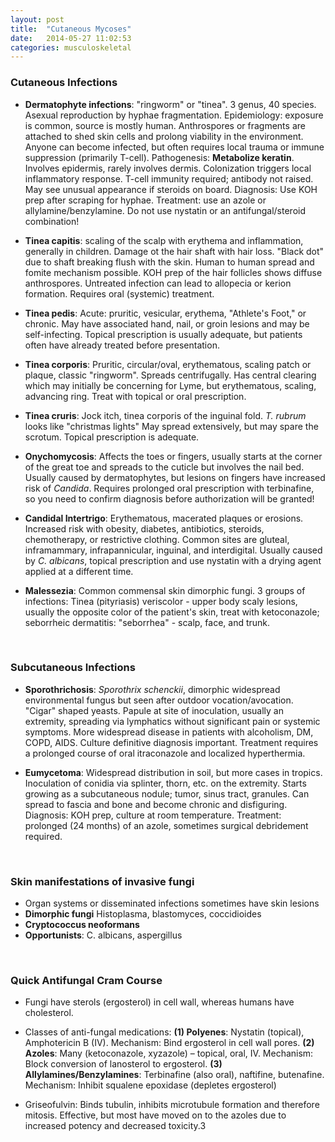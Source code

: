 ```yaml
---
layout: post
title:  "Cutaneous Mycoses"
date:   2014-05-27 11:02:53
categories: musculoskeletal
---
```


### Cutaneous Infections
- **Dermatophyte infections**: "ringworm" or "tinea". 3 genus, 40 species. Asexual reproduction by hyphae fragmentation. Epidemiology: exposure is common, source is mostly human. Anthrospores or fragments are attached to shed skin cells and prolong viability in the environment. Anyone can become infected, but often requires local trauma or immune suppression (primarily T-cell). Pathogenesis: **Metabolize keratin**. Involves epidermis, rarely involves dermis. Colonization triggers local inflammatory response. T-cell immunity required; antibody not raised. May see unusual appearance if steroids on board. Diagnosis: Use KOH prep after scraping for hyphae. Treatment: use an azole or allylamine/benzylamine. Do not use nystatin or an antifungal/steroid combination!   

- **Tinea capitis**: scaling of the scalp with erythema and inflammation, generally in children. Damage ot the hair shaft with hair loss. "Black dot" due to shaft breaking flush with the skin. Human to human spread and fomite mechanism possible. KOH prep of the hair follicles shows diffuse anthrospores. Untreated infection can lead to allopecia or kerion formation. Requires oral (systemic) treatment.

- **Tinea pedis**: Acute: pruritic, vesicular, erythema, "Athlete's Foot," or chronic. May have associated hand, nail, or groin lesions and may be self-infecting. Topical prescription is usually adequate, but patients often have already treated before presentation.

- **Tinea corporis**: Pruritic, circular/oval, erythematous, scaling patch or plaque, classic "ringworm". Spreads centrifugally. Has central clearing which may initially be concerning for Lyme, but erythematous, scaling, advancing ring. Treat with topical or oral prescription.

- **Tinea cruris**: Jock itch, tinea corporis of the inguinal fold. *T. rubrum* looks like "christmas lights" May spread extensively, but may spare the scrotum. Topical prescription is adequate.

- **Onychomycosis**: Affects the toes or fingers, usually starts at the corner of the great toe and spreads to the cuticle but involves the nail bed. Usually caused by dermatophytes, but lesions on fingers have increased risk of *Candida*. Requires prolonged oral prescription with terbinafine, so you need to confirm diagnosis before authorization will be granted!

- **Candidal Intertrigo**: Erythematous, macerated plaques or erosions. Increased risk with obesity, diabetes, antibiotics, steroids, chemotherapy, or restrictive clothing. Common sites are gluteal, inframammary, infrapannicular, inguinal, and interdigital. Usually caused by *C. albicans*, topical prescription and use nystatin with a drying agent applied at a different time.

- **Malessezia**: Common commensal skin dimorphic fungi. 3 groups of infections: Tinea (pityriasis) veriscolor - upper body scaly lesions, usually the opposite color of the patient's skin, treat with ketoconazole; seborrheic dermatitis: "seborrhea" - scalp, face, and trunk.

<span><br></span>

### Subcutaneous Infections
- **Sporothrichosis**: *Sporothrix schenckii*, dimorphic widespread environmental fungus but seen after outdoor vocation/avocation. "Cigar" shaped yeasts. Papule at site of inoculation, usually an extremity, spreading via lymphatics without significant pain or systemic symptoms. More widespread disease in patients with alcoholism, DM, COPD, AIDS. Culture definitive diagnosis important. Treatment requires a prolonged course of oral itraconazole and localized hyperthermia.

- **Eumycetoma**: Widespread distribution in soil, but more cases in tropics. Inoculation of conidia via splinter, thorn, etc. on the extremity. Starts growing as a subcutaneous nodule; tumor, sinus tract, granules. Can spread to fascia and bone and become chronic and disfiguring. Diagnosis: KOH prep, culture at room temperature. Treatment: prolonged (24 months) of an azole, sometimes surgical debridement required. 

<span><br></span>

### Skin manifestations of invasive fungi
- Organ systems or disseminated infections sometimes have skin lesions
- **Dimorphic fungi** Histoplasma, blastomyces, coccidioides
- **Cryptococcus neoformans**
- **Opportunists**: C. albicans, aspergillus

<span><br></span>

### Quick Antifungal Cram Course
- Fungi have sterols (ergosterol) in cell wall, whereas humans have cholesterol.

- Classes of anti-fungal medications: **(1) Polyenes**: Nystatin (topical), Amphotericin B (IV). Mechanism: Bind ergosterol in cell wall pores. **(2) Azoles**: Many (ketoconazole, xyzazole) – topical, oral, IV. Mechanism: Block conversion of lanosterol to ergosterol. **(3) Allylamines/Benzylamines**: Terbinafine (also oral), naftifine, butenafine. Mechanism: Inhibit squalene epoxidase (depletes ergosterol)

- Griseofulvin: Binds tubulin, inhibits microtubule formation and therefore mitosis. Effective, but most have moved on to the azoles due to increased potency and decreased toxicity.3
